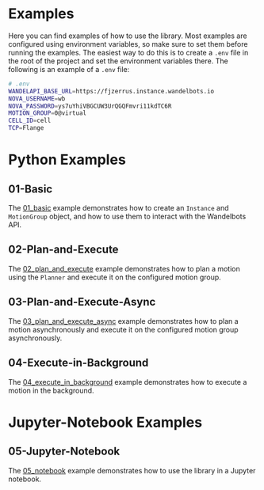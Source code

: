 # Examples

Here you can find examples of how to use the library. Most examples are configured using environment variables, so make sure to set them before running the examples. The easiest way to do this is to create a `.env` file in the root of the project and set the environment variables there. The following is an example of a `.env` file:

```bash
# .env
WANDELAPI_BASE_URL=https://fjzerrus.instance.wandelbots.io
NOVA_USERNAME=wb
NOVA_PASSWORD=ys7uYhiVBGCUW3UrQGQFmvri11kdTC6R
MOTION_GROUP=0@virtual
CELL_ID=cell
TCP=Flange
```

# Python Examples

## 01-Basic

The [01_basic](01_basic.py) example demonstrates how to create an `Instance` and `MotionGroup` object, and how to use them to interact with the Wandelbots API.

## 02-Plan-and-Execute

The [02_plan_and_execute](02_plan_and_execute.py) example demonstrates how to plan a motion using the `Planner` and execute it on the configured motion group.

## 03-Plan-and-Execute-Async

The [03_plan_and_execute_async](03_plan_and_execute_async.py) example demonstrates how to plan a motion asynchronously and execute it on the configured motion group asynchronously.

## 04-Execute-in-Background

The [04_execute_in_background](04_execute_in_background.py) example demonstrates how to execute a motion in the background.

# Jupyter-Notebook Examples

## 05-Jupyter-Notebook

The [05_notebook](05_notebook.ipynb) example demonstrates how to use the library in a Jupyter notebook.
